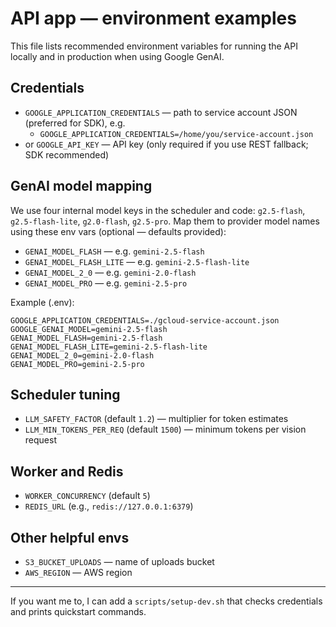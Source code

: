 # API app — environment examples

This file lists recommended environment variables for running the API locally and in production when using Google GenAI.

## Credentials

- `GOOGLE_APPLICATION_CREDENTIALS` — path to service account JSON (preferred for SDK), e.g.
  - `GOOGLE_APPLICATION_CREDENTIALS=/home/you/service-account.json`
- or `GOOGLE_API_KEY` — API key (only required if you use REST fallback; SDK recommended)

## GenAI model mapping

We use four internal model keys in the scheduler and code: `g2.5-flash`, `g2.5-flash-lite`, `g2.0-flash`, `g2.5-pro`.
Map them to provider model names using these env vars (optional — defaults provided):

- `GENAI_MODEL_FLASH` — e.g. `gemini-2.5-flash`
- `GENAI_MODEL_FLASH_LITE` — e.g. `gemini-2.5-flash-lite`
- `GENAI_MODEL_2_0` — e.g. `gemini-2.0-flash`
- `GENAI_MODEL_PRO` — e.g. `gemini-2.5-pro`

Example (.env):

```
GOOGLE_APPLICATION_CREDENTIALS=./gcloud-service-account.json
GOOGLE_GENAI_MODEL=gemini-2.5-flash
GENAI_MODEL_FLASH=gemini-2.5-flash
GENAI_MODEL_FLASH_LITE=gemini-2.5-flash-lite
GENAI_MODEL_2_0=gemini-2.0-flash
GENAI_MODEL_PRO=gemini-2.5-pro
```

## Scheduler tuning

- `LLM_SAFETY_FACTOR` (default `1.2`) — multiplier for token estimates
- `LLM_MIN_TOKENS_PER_REQ` (default `1500`) — minimum tokens per vision request

## Worker and Redis

- `WORKER_CONCURRENCY` (default `5`)
- `REDIS_URL` (e.g., `redis://127.0.0.1:6379`)

## Other helpful envs

- `S3_BUCKET_UPLOADS` — name of uploads bucket
- `AWS_REGION` — AWS region

---

If you want me to, I can add a `scripts/setup-dev.sh` that checks credentials and prints quickstart commands.
